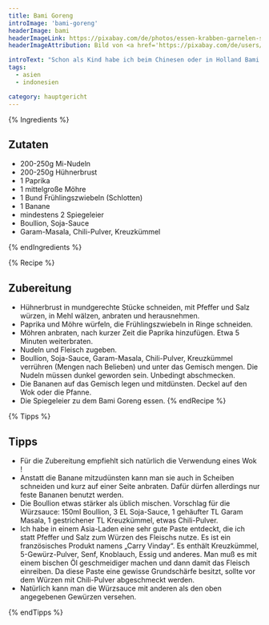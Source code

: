 ```yaml
---
title: Bami Goreng
introImage: 'bami-goreng'
headerImage: bami
headerImageLink: https://pixabay.com/de/photos/essen-krabben-garnelen-snack-585679/
headerImageAttribution: Bild von <a href='https://pixabay.com/de/users/keulefm-122060/?utm_source=link-attribution&amp;utm_medium=referral&amp;utm_campaign=image&amp;utm_content=585679'>Martin Fuhrmann</a> auf <a href='https://pixabay.com/de/?utm_source=link-attribution&amp;utm_medium=referral&amp;utm_campaign=image&amp;utm_content=585679'>Pixabay</a>

introText: "Schon als Kind habe ich beim Chinesen oder in Holland Bami Goreng und Nasi Goreng geliebt. Als ich es dann selber kochen wollte, stellte ich fest, daß es unendliche Variationen gibt (von den Gewürzmischungen wollen wir jetzt gar nicht reden). Also bastelte ich mir meine eigene Version zusammen. Deren Kern ist die Würzsauce. Damit steht und fällt der gesamte Geschmack. M.E. sollten auch weder die Eier, noch die Banane fehlen. Wer es lieber als Nasi Goreng essen will, macht sich statt Mi-Nudeln einfach Reis dazu. Ich finde Mi-Nudeln am praktischtsen, weil man sie einfach nur mit heißem Wasser übergießt und ein wenig ziehen läßt. Schneller kanns gar nicht gehen."
tags:
  - asien
  - indonesien

category: hauptgericht
---
```


{% Ingredients %}

## Zutaten

- 200-250g Mi-Nudeln
- 200-250g Hühnerbrust
- 1 Paprika
- 1 mittelgroße Möhre
- 1 Bund Frühlingszwiebeln (Schlotten)
- 1 Banane
- mindestens 2 Spiegeleier
- Boullion, Soja-Sauce
- Garam-Masala, Chili-Pulver, Kreuzkümmel

{% endIngredients %}

{% Recipe %}

## Zubereitung

- Hühnerbrust in mundgerechte Stücke schneiden, mit Pfeffer und Salz würzen, in Mehl wälzen, anbraten und herausnehmen.
- Paprika und Möhre würfeln, die Frühlingszwiebeln in Ringe schneiden.
- Möhren anbraten, nach kurzer Zeit die Paprika hinzufügen. Etwa 5 Minuten weiterbraten.
- Nudeln und Fleisch zugeben.
- Boullion, Soja-Sauce, Garam-Masala, Chili-Pulver, Kreuzkümmel verrühren (Mengen nach Belieben) und unter das Gemisch mengen. Die Nudeln müssen dunkel geworden sein. Unbedingt abschmecken.
- Die Bananen auf das Gemisch legen und mitdünsten. Deckel auf den Wok oder die Pfanne.
- Die Spiegeleier zu dem Bami Goreng essen.
{% endRecipe %}

{% Tipps %}
## Tipps

- Für die Zubereitung empfiehlt sich natürlich die Verwendung eines Wok !
- Anstatt die Banane mitzudünsten kann man sie auch in Scheiben schneiden und kurz auf einer Seite anbraten. Dafür dürfen allerdings nur feste Bananen benutzt werden.
- Die Boullion etwas stärker als üblich mischen. Vorschlag für die Würzsauce: 150ml Boullion, 3 EL Soja-Sauce, 1 gehäufter TL Garam Masala, 1 gestrichener TL Kreuzkümmel, etwas Chili-Pulver.
- Ich habe in einem Asia-Laden eine sehr gute Paste entdeckt, die ich statt Pfeffer und Salz zum Würzen des Fleischs nutze. Es ist ein französisches Produkt namens „Carry Vinday“. Es enthält Kreuzkümmel, 5-Gewürz-Pulver, Senf, Knoblauch, Essig und anderes. Man muß es mit einem bischen Öl geschmeidiger machen und dann damit das Fleisch einreiben. Da diese Paste eine gewisse Grundschärfe besitzt, sollte vor dem Würzen mit Chili-Pulver abgeschmeckt werden.
- Natürlich kann man die Würzsauce mit anderen als den oben angegebenen Gewürzen versehen.

{% endTipps %}
